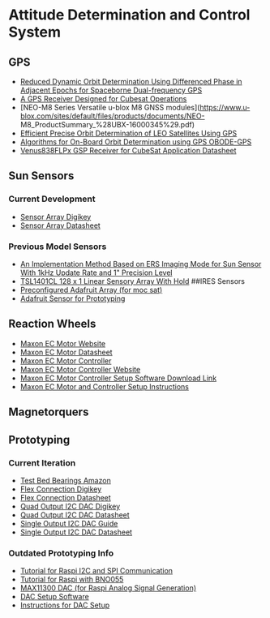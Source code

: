 # Attitude Determination and Control System
## GPS
 - [Reduced Dynamic Orbit Determination Using Differenced Phase
in Adjacent Epochs for Spaceborne Dual-frequency GPS](https://pdf.sciencedirectassets.com/274151/1-s2.0-S1000936112X00037/1-s2.0-S1000936111600939/main.pdf?X-Amz-Security-Token=IQoJb3JpZ2luX2VjEMj%2F%2F%2F%2F%2F%2F%2F%2F%2F%2FwEaCXVzLWVhc3QtMSJHMEUCIBkPrcyCXhATCVPmSJbryndcpgy19CBveNyCs8fvnYmQAiEAk%2B4TxZFAGjp1T%2F4NQZ5pzu6uHGWFQsEkTMgHBYpXme4qvQMIgf%2F%2F%2F%2F%2F%2F%2F%2F%2F%2FARADGgwwNTkwMDM1NDY4NjUiDMerl0t96uMGvcMjuyqRAwyZ3d4CoGdowQpHJ9cQGXD4g52SIm%2BFyS7Bo%2B%2FjN7%2FXXPWCJ9bGNuRE57eOq7ADHet8cB9POL2fBEV3mGEUSGkPcI4e1bPBn8QgGGqVI2Z3rkjTe%2Ft3SSDifFcPorFHu1dwCCw8BPtSt2ExbXkQMd8RQIozuNJ4df0Ux70Q8nsJ66OMn57WwmSPfJH9MMvGqgfRfSRZIbrPwc6%2F%2FVQp%2FjQzVX%2BzykcLu085EQFoVWAknwE5dhLhxCvhX24Ti287QHiymoXPdT%2FF7N0KdhEph%2BIRbO%2FDMkoAvecwU3C2848acrXfchHK8uGcLsri3QOti70Yxw7VT1ezfQ9mD00wBBfnME9NccO%2BLNAyFCN069wfCW5C7Mc8dm%2B%2FFs8AYhWa%2BANkB35fgwJtU7t1MyXOJR%2FD2C%2BqEWf4jqGvBaqoiewG4LoK1%2F32YxfTtKz%2Fjt5loPw%2FHcjGFo6F94%2FP6gJglKKgb4BhDG7E7o8dvU85o4BjWu3S74LHPvhzdgoawlZHdR0JCSi4sQTm7ogDGcEisJxTMOq86PgFOusBe3GZDb6NN%2BdAC1u%2BE5wjbdQ%2BK6gw32o%2F0%2Ffz%2BMvOIPyjUlZdqQwU3f5x7XAciSGkr8zQVp3J%2BoSKAyvfy%2BsdhDY1vkOIH3EED%2BH%2FJsCkQ3mnkVAqPNtxOI6n0DBC%2BIzEJt7GpyKOdi4syrx9nfRaZlEVENk5B0N5pBZtDd8w8d9noyGJB5eH531SDoNZpPPyRheSDuwXZ0EG35dw%2FbjhYPOrspFaRsTD1yTkWlgXFrjpHAqOly59xknMfix4Ka%2BHoo1IdzbNpdhQYPCOSep3ARkHAaOJo38j8OBBqJEypRVhbmoUfj%2Fs2HBXGQ%3D%3D&X-Amz-Algorithm=AWS4-HMAC-SHA256&X-Amz-Date=20200724T002103Z&X-Amz-SignedHeaders=host&X-Amz-Expires=300&X-Amz-Credential=ASIAQ3PHCVTY3V3CNL3P%2F20200724%2Fus-east-1%2Fs3%2Faws4_request&X-Amz-Signature=c7262f68e7580e0161718d4883f9e158267285aa0806da0eddb711e8590bc8df&hash=9bb74b583ebf8dcad2fda8bb7c4453c9d64e0b48f52c44434b2d2df197364840&host=68042c943591013ac2b2430a89b270f6af2c76d8dfd086a07176afe7c76c2c61&pii=S1000936111600939&tid=spdf-9c1596e4-17db-48c0-a540-3bfe8c3ec472&sid=efad81b68118e84c2e4ab71-119290e49e82gxrqa&type=client)
 - [A GPS Receiver Designed for Cubesat Operations](https://pdfs.semanticscholar.org/d664/8e3c3c0bf119a7bf7777ac747fd9f9844ec5.pdf?_ga=2.220826587.2123641274.1595550282-1405671672.1589343021)
 - [NEO-M8 Series Versatile u-blox M8 GNSS modules](https://www.u-blox.com/sites/default/files/products/documents/NEO- M8_ProductSummary_%28UBX-16000345%29.pdf)
 - [Efficient Precise Orbit Determination of LEO Satellites Using GPS](http://ftp.aiub.unibe.ch/papers/cospar00hb.pdf)
 - [Algorithms for On-Board Orbit Determination using GPS OBODE-GPS](https://www.researchgate.net/publication/224781954_Algorithms_for_On-Board_Orbit_Determination_using_GPS_OBODE-GPS/link/53ecff670cf2981ada112888/download)
 - [Venus838FLPx GSP Receiver for CubeSat Application Datasheet](http://navspark.mybigcommerce.com/content/Venus838FLPx-SPC_DS_v4.pdf)
## Sun Sensors
### Current Development
 - [Sensor Array Digikey](https://www.digikey.ca/en/products/detail/ams/TSL201CL/3821073)
 - [Sensor Array Datasheet](https://media.digikey.com/pdf/Data%20Sheets/Austriamicrosystems%20PDFs/TSL201CL.pdf)
### Previous Model Sensors
 - [An Implementation Method Based on ERS Imaging Mode for Sun Sensor With 1kHz Update Rate and 1" Precision Level](https://www.osapublishing.org/DirectPDFAccess/EED4F8E1-0306-141C-5C83E8003A98B1E4_276369/oe-21-26-32524.pdf?da=1&id=276369&seq=0&mobile=no)
 - [TSL1401CL 128 x 1 Linear Sensory Array With Hold](https://ams.com/documents/20143/36005/TSL1401CL_DS000136_3-00.pdf/8de4cae4-354c-c2c3-8db4-6a132f969a0a)
##IRES Sensors
 - [Preconfigured Adafruit Array (for moc sat)](https://www.adafruit.com/product/3538)
 - [Adafruit Sensor for Prototyping](https://www.adafruit.com/product/157)

## Reaction Wheels
 - [Maxon EC Motor Website](https://www.maxongroup.com/maxon/view/product/200142) 
 - [Maxon EC Motor Datasheet](https://www.maxongroup.com/medias/sys_master/root/8841185591326/EN-285.pdf)
 - [Maxon EC Motor Controller](https://www.maxongroup.nl/medias/sys_master/8815105572894.pdf)
 - [Maxon EC Motor Controller Website](https://www.maxongroup.com/maxon/view/product/control/4-Q-Servokontroller/466023)
 - [Maxon EC Motor Controller Setup Software Download Link](https://www.maxongroup.com/maxon/view/content/escon-detailsite)
 - [Maxon EC Motor and Controller Setup Instructions](https://www.maxongroup.co.uk/maxon/view/news/How-to-configure-a-maxon-ESCON-Speed-Controller)
## Magnetorquers

## Prototyping
### Current Iteration
 - [Test Bed Bearings Amazon](https://www.amazon.ca/uxcell%C2%AE-uxcell4pcs-Aligning-Pillow-Bearing/dp/B073L2SQMZ/ref=sr_1_9?dchild=1&keywords=block+bearings&qid=1602632957&sr=8-9)
 - [Flex Connection Digikey](https://www.digikey.com/en/products/detail/molex/0528081170/3263037?s=N4IgTCBcDaIOoFkCMSAMBWAzAYQCogF0BfIA)
 - [Flex Connection Datasheet](https://www.molex.com/pdm_docs/sd/528081170_sd.pdf)
 - [Quad Output I2C DAC Digikey](https://www.digikey.com/en/products/detail/adafruit-industries-llc/4470/11503312?s=N4IgjCBcoLQdIDGUAuAnArgUwDQgPZQDa4ArAEwAcIAugL517nEgAsrA7AAy11A)
 - [Quad Output I2C DAC Datasheet](https://cdn-learn.adafruit.com/downloads/pdf/adafruit-mcp4728-i2c-quad-dac.pdf)
 - [Single Output I2C DAC Guide](https://learn.sparkfun.com/tutorials/mcp4725-digital-to-analog-converter-hookup-guide/all)
 - [Single Output I2C DAC Datasheet](https://cdn.sparkfun.com/datasheets/BreakoutBoards/MCP4725_2009.pdf)
### Outdated Prototyping Info
 - [Tutorial for Raspi I2C and SPI Communication](https://learn.sparkfun.com/tutorials/raspberry-pi-spi-and-i2c-tutorial/all)
 - [Tutorial for Raspi with BNO055](https://cdn-learn.adafruit.com/downloads/pdf/bno055-absolute-orientation-sensor-with-raspberry-pi-and-beaglebone-black.pdf)
 - [MAX11300 DAC (for Raspi Analog Signal Generation)](https://www.maximintegrated.com/en/products/analog/data-converters/analog-to-digital-converters/MAX11300.html/tb_tab2)
 - [DAC Setup Software](https://www.maximintegrated.com/en/design/software-description.html/swpart=SFW0003260A)
 - [Instructions for DAC Setup](https://pdfserv.maximintegrated.com/en/an/AN6487.pdf)
 

